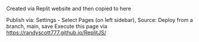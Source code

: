 Created via Replit website and then copied to here

Publish via:
Settings - Select Pages (on left sidebar), Source: Deploy from a branch, main, save
Execute this page via https://randyscott777.github.io/ReplitJS/
